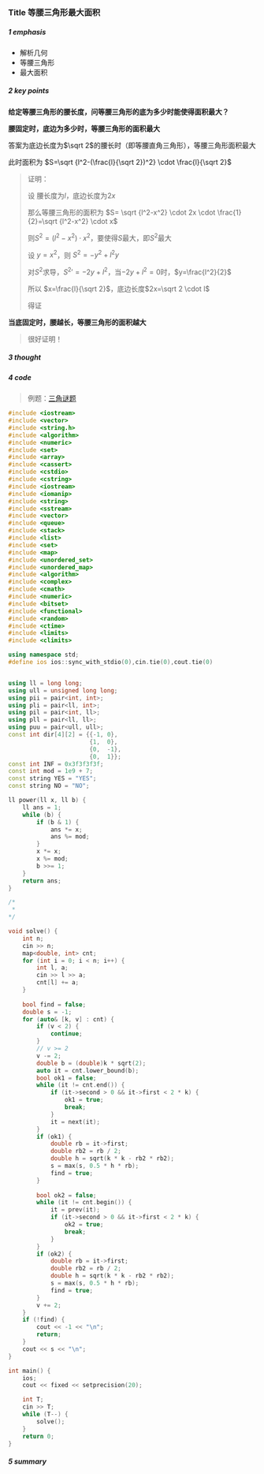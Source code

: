 ### Title 等腰三角形最大面积

##### 1 emphasis

- 解析几何
- 等腰三角形
- 最大面积



##### 2 key points

 **给定等腰三角形的腰长度，问等腰三角形的底为多少时能使得面积最大？**

**腰固定时，底边为多少时，等腰三角形的面积最大**

答案为底边长度为$\sqrt 2$的腰长时（即等腰直角三角形），等腰三角形面积最大

此时面积为 $S=\sqrt {l^2-(\frac{l}{\sqrt 2})^2} \cdot \frac{l}{\sqrt 2}$

> 证明：
>
> 设 腰长度为$l$，底边长度为$2x$
>
> 那么等腰三角形的面积为 $S= \sqrt {l^2-x^2} \cdot 2x \cdot \frac{1}{2}=\sqrt {l^2-x^2} \cdot x$
>
> 则$S^2=(l^2-x^2) \cdot x^2$，要使得$S$最大，即$S^2$最大
>
> 设 $y=x^2$，则 $S^2=-y^2+l^2y$
>
> 对$S^2$求导，${S^2}' = -2y + l^2$，当$-2y+l^2=0$时，$y=\frac{l^2}{2}$
>
> 所以 $x=\frac{l}{\sqrt 2}$，底边长度$2x=\sqrt 2 \cdot l$
>
> 得证



**当底固定时，腰越长，等腰三角形的面积越大**

> 很好证明！



##### 3 thought



##### 4 code

> 例题：[三角谜题](https://ac.nowcoder.com/acm/contest/97443/E)

```cpp
#include <iostream>
#include <vector>
#include <string.h>
#include <algorithm>
#include <numeric>
#include <set>
#include <array>
#include <cassert>
#include <cstdio>
#include <cstring>
#include <iostream>
#include <iomanip>
#include <string>
#include <sstream>
#include <vector>
#include <queue>
#include <stack>
#include <list>
#include <set>
#include <map>
#include <unordered_set>
#include <unordered_map>
#include <algorithm>
#include <complex>
#include <cmath>
#include <numeric>
#include <bitset>
#include <functional>
#include <random>
#include <ctime>
#include <limits>
#include <climits>

using namespace std;
#define ios ios::sync_with_stdio(0),cin.tie(0),cout.tie(0)


using ll = long long;
using ull = unsigned long long;
using pii = pair<int, int>;
using pli = pair<ll, int>;
using pil = pair<int, ll>;
using pll = pair<ll, ll>;
using puu = pair<ull, ull>;
const int dir[4][2] = {{-1, 0},
                       {1,  0},
                       {0,  -1},
                       {0,  1}};
const int INF = 0x3f3f3f3f;
const int mod = 1e9 + 7;
const string YES = "YES";
const string NO = "NO";

ll power(ll x, ll b) {
    ll ans = 1;
    while (b) {
        if (b & 1) {
            ans *= x;
            ans %= mod;
        }
        x *= x;
        x %= mod;
        b >>= 1;
    }
    return ans;
}

/*
 * 
*/

void solve() {
    int n;
    cin >> n;
    map<double, int> cnt;
    for (int i = 0; i < n; i++) {
        int l, a;
        cin >> l >> a;
        cnt[l] += a;
    }
    
    bool find = false;
    double s = -1;
    for (auto& [k, v] : cnt) {
        if (v < 2) {
            continue;
        }
        // v >= 2
        v -= 2;
        double b = (double)k * sqrt(2);
        auto it = cnt.lower_bound(b);
        bool ok1 = false;
        while (it != cnt.end()) {
            if (it->second > 0 && it->first < 2 * k) {
                ok1 = true;
                break;
            }
            it = next(it);
        }
        if (ok1) {
            double rb = it->first;
            double rb2 = rb / 2;
            double h = sqrt(k * k - rb2 * rb2);
            s = max(s, 0.5 * h * rb);
            find = true;
        }
        
        bool ok2 = false;
        while (it != cnt.begin()) {
            it = prev(it);
            if (it->second > 0 && it->first < 2 * k) {
                ok2 = true;
                break;
            }
        }
        if (ok2) {
            double rb = it->first;
            double rb2 = rb / 2;
            double h = sqrt(k * k - rb2 * rb2);
            s = max(s, 0.5 * h * rb);
            find = true;
        }
        v += 2;
    }
    if (!find) {
        cout << -1 << "\n";
        return;
    }
    cout << s << "\n";
}

int main() {
    ios;
    cout << fixed << setprecision(20);

    int T;
    cin >> T;
    while (T--) {
        solve();
    }
    return 0;
}


```



##### 5 summary

